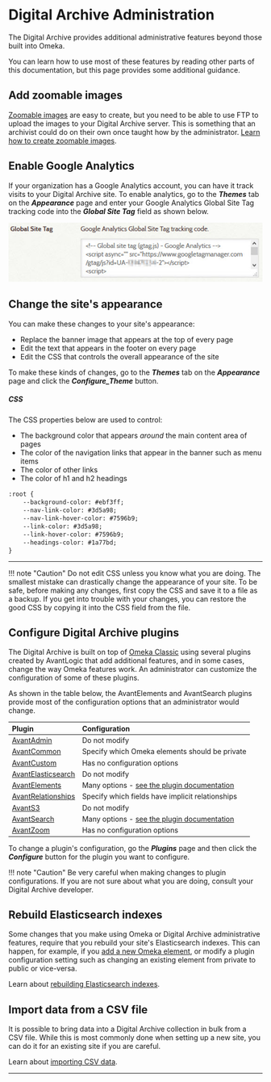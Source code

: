 # Digital Archive Administration

The Digital Archive provides additional administrative features beyond those built into Omeka.

You can learn how to use most of these features by reading other parts of this documentation,
but this page provides some additional guidance.

## Add zoomable images

[Zoomable images](/user/viewing-items/#viewing-zoomable-images) are easy to create, but you need
to be able to use FTP to upload the images to your Digital Archive server. This is something that
an archivist could do on their own once taught how by the administrator.
[Learn how to create zoomable images](/administrator/zoomable-images/).


## Enable Google Analytics

If your organization has a Google Analytics account, you can have it track visits to
your Digital Archive site. To enable analytics, go to the **_Themes_** tab on the
**_Appearance_** page and enter your Google Analytics Global Site Tag tracking code
into the **_Global Site Tag_** field as shown below.

![Google Analytics](omeka-administration-1.jpg)

## Change the site's appearance

You can make these changes to your site's appearance:

-   Replace the banner image that appears at the top of every page
-   Edit the text that appears in the footer on every page
-   Edit the CSS that controls the overall appearance of the site

To make these kinds of changes, go to the **_Themes_** tab on the **_Appearance_** page
and click the **_Configure_Theme_** button.

##### CSS

The CSS properties below are used to control:

-   The background color that appears *around* the main content area of pages
-   The color of the navigation links that appear in the banner such as menu items
-   The color of other links
-   The color of h1 and h2 headings

```
:root {
    --background-color: #ebf3ff;
    --nav-link-color: #3d5a98;
    --nav-link-hover-color: #7596b9;
    --link-color: #3d5a98;
    --link-hover-color: #7596b9;
    --headings-color: #1a77bd;
}
```

---

!!! note "Caution"
    Do not edit CSS unless you know what you are doing. The smallest mistake can drastically
    change the appearance of your site. To be safe, before making any changes, first copy
    the CSS and save it to a file as a backup. If you get into trouble with your changes,
    you can restore the good CSS by copying it into the CSS field from the file.


## Configure Digital Archive plugins

The Digital Archive is built on top of [Omeka Classic](https://omeka.org/classic/) using several
plugins created by AvantLogic that add additional features, and in some cases, change the way Omeka
features work. An administrator can customize the configuration of some of these plugins.

As shown in the table below, the AvantElements and AvantSearch plugins provide most of the configuration
options that an administrator would change.

 Plugin                                           | Configuration
:---                                              | :---
[AvantAdmin](/plugins/avantadmin)                 | Do not modify
[AvantCommon](/plugins/avantcommon)               | Specify which Omeka elements should be private
[AvantCustom](/plugins/avantcustom)               | Has no configuration options
[AvantElasticsearch](/plugins/avantelasticsearch) | Do not modify
[AvantElements](/plugins/avantelements)           | Many options - [see the plugin documentation](/plugins/avantelements)
[AvantRelationships](/plugins/avantrelationships) | Specify which fields have implicit relationships
[AvantS3](/plugins/avants3)                       | Do not modify
[AvantSearch](/plugins/avantsearch)               | Many options - [see the plugin documentation](/plugins/avantsearch)
[AvantZoom](/plugins/avantzoom)                   | Has no configuration options

To change a plugin's configuration, go the **_Plugins_** page and then click the **_Configure_**
button for the plugin you want to configure. 

!!! note "Caution"
    Be very careful when making changes to plugin configurations. If you are not sure about
    what you are doing, consult your Digital Archive developer.

## Rebuild Elasticsearch indexes

Some changes that you make using Omeka or Digital Archive administrative features, require
that you rebuild your site's Elasticsearch indexes. This can happen, for example, if you
[add a new Omeka element](/administrator/omeka-elements/), or modify a plugin
configuration setting such as changing an existing element from private to public or vice-versa.

Learn about [rebuilding Elasticsearch indexes](/administrator/reindex/).

## Import data from a CSV file

It is possible to bring data into a Digital Archive collection in bulk from a CSV file.
While this is most commonly done when setting up a new site, you can do it for an
existing site if you are careful.

Learn about [importing CSV data](/administrator/import-csv/).

---

